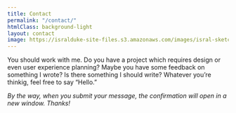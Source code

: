 ```yaml
---
title: Contact
permalink: "/contact/"
htmlClass: background-light
layout: contact
image: https://isralduke-site-files.s3.amazonaws.com/images/isral-sketchbook.jpg
---
```


<p>You should work with me. Do you have a project which requires design or even user experience planning? Maybe you have some feedback on something I wrote? Is there something I should write? Whatever you&rsquo;re thinkig, feel free to say &ldquo;Hello.&rdquo;</p>
<p><em>By the way, when you submit your message, the confirmation will open in a new window. Thanks!</em></p>